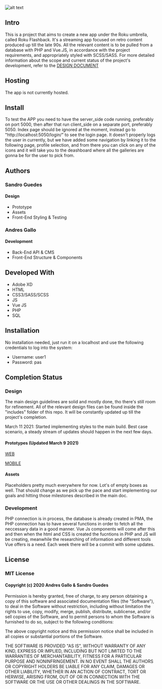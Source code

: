 ![alt text](http://sgs-design.com/temp/imgs/Roku_Logo.png)

## Intro
This is a project that aims to create a new app under the Roku umbrella, called Roku Flashback. It's a streaming app focused on retro content produced up till the late 90s. All the relevant content is to be pulled from a database with PHP and Vue.JS, in accordance with the project requirements, and appropriately styled with SCSS/SASS.
For more detailed information about the scope and current status of the project's development, refer to the [DESIGN DOCUMENT](https://docs.google.com/document/d/1PotuLRZd_NACGDrCuLhelIapcthBduG3xjNqrJ7mCSo/edit?usp=sharing)

## Hosting
The app is not currently hosted.

## Install
To test the APP you need to have the server_side code running, preferably on port 5000, then after that run client_side on a separate port, preferably 5050. Index page should be ignored at the moment, instead go to "http://localhost:5050/login/" to see the login page. It doesn't properly logs the user in currently, but we have added some navigation by linking it to the following page, profile selection, and from there you can click on any of the icons and it will take you to the deashboard where all the galleries are gonna be for the user to pick from.

## Authors
### Sandro Guedes
#### Design
* Prototype
* Assets
* Front-End Styling & Testing

### Andres Gallo
#### Development
* Back-End API & CMS
* Front-End Structure & Components

## Developed With

* Adobe XD
* HTML
* CSS3/SASS/SCSS
* JS
* Vue JS
* PHP
* SQL

## Installation

No installation needed, just run it on a localhost and use the following credentials to log into the system:
* Username: user1
* Password: pas

## Completion Status
### Design
The main design guidelines are solid and mostly done, tho there's still room for refinement. All of the relevant design files can be found inside the "includes" folder of this repo. It will be constantly updated up till the project's completion.

March 11 2021: Started implementing styles to the main build. Best case scenario, a steady stream of updates should happen in the next few days.

#### Prototypes (Updated March 9 2021)

[WEB](https://xd.adobe.com/view/ea37f2a0-0dd4-4322-8e12-299ff24eecfb-bf64/)

[MOBILE](https://xd.adobe.com/view/adf6bd2b-de6a-4788-9fe9-33e5751e5b37-f8a5/)

#### Assets
Placeholders pretty much everywhere for now. Lot's of empty boxes as well. That should change as we pick up the pace and start implementing our goals and hitting those milestones described in the main doc.

### Development
PHP connection is in process, the database is already created in PMA, the PHP connection has to have several functions in order to fetch all the neccessary data in a good manner. Vue Js components will come after this and then when the html and CSS is created the fucntions in PHP and JS will be creating, meanwhile the researching of information and different tools Vue offers is a need. Each week there will be a commit with some updates.

## License
### MIT License
#### Copyright (c) 2020 Andres Gallo & Sandro Guedes

Permission is hereby granted, free of charge, to any person obtaining a copy of this software and associated documentation files (the "Software"), to deal in the Software without restriction, including without limitation the rights to use, copy, modify, merge, publish, distribute, sublicense, and/or sell copies of the Software, and to permit persons to whom the Software is furnished to do so, subject to the following conditions:

The above copyright notice and this permission notice shall be included in all copies or substantial portions of the Software.

THE SOFTWARE IS PROVIDED "AS IS", WITHOUT WARRANTY OF ANY KIND, EXPRESS OR IMPLIED, INCLUDING BUT NOT LIMITED TO THE WARRANTIES OF MERCHANTABILITY, FITNESS FOR A PARTICULAR PURPOSE AND NONINFRINGEMENT. IN NO EVENT SHALL THE AUTHORS OR COPYRIGHT HOLDERS BE LIABLE FOR ANY CLAIM, DAMAGES OR OTHER LIABILITY, WHETHER IN AN ACTION OF CONTRACT, TORT OR HERWISE, ARISING FROM, OUT OF OR IN CONNECTION WITH THE SOFTWARE OR THE USE OR OTHER DEALINGS IN THE SOFTWARE.

